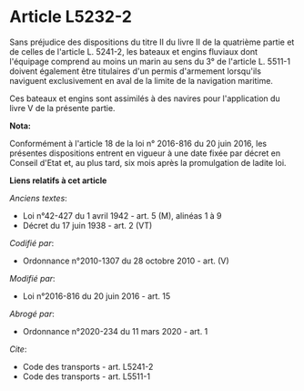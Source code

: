 # Article L5232-2

Sans préjudice des dispositions du titre II du livre II de la quatrième partie et de celles de l'article L. 5241-2, les
bateaux et engins fluviaux dont l'équipage comprend au moins un marin au sens du 3° de l'article L. 5511-1 doivent également
être titulaires d'un permis d'armement lorsqu'ils naviguent exclusivement en aval de la limite de la navigation maritime. 

Ces bateaux et engins sont assimilés à des navires pour l'application du livre V de la présente partie.

**Nota:**

Conformément à l'article 18 de la loi n° 2016-816 du 20 juin 2016, les présentes dispositions entrent en vigueur à une date
fixée par décret en Conseil d'Etat et, au plus tard, six mois après la promulgation de ladite loi.

**Liens relatifs à cet article**

_Anciens textes_:

  - Loi n°42-427 du 1 avril 1942 - art. 5 (M), alinéas 1 à 9
  - Décret du 17 juin 1938 - art. 2 (VT)

_Codifié par_:

  - Ordonnance n°2010-1307 du 28 octobre 2010 - art. (V)

_Modifié par_:

  - Loi n°2016-816 du 20 juin 2016 - art. 15

_Abrogé par_:

  - Ordonnance n°2020-234 du 11 mars 2020 - art. 1

_Cite_:

  - Code des transports - art. L5241-2
  - Code des transports - art. L5511-1
